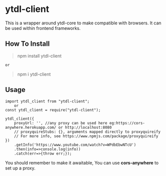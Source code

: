 # ytdl-client

This is a wrapper around ytdl-core to make compatible with browsers. It can be used within frontend frameworks.

## How To Install

> npm install ytdl-client

    or

> npm i ytdl-client

## Usage

```
import ytdl_client from "ytdl-client";
    or
const ytdl_client = require("ytdl-client");

ytdl_client({
    proxyUrl: '', //any proxy can be used here eg:https://cors-anywhere.herokuapp.com/ or http://localhost:8080
    // proxyquireStubs: {}, arguments mapped directly to proxyquireify
    // For more info, see https://www.npmjs.com/package/proxyquireify
})
    .getInfo('https://www.youtube.com/watch?v=WPdbEbwNTcU')
    .then(info=>console.log(info))
    .catch(err=>{throw err;});
```

You should remember to make it awaitable,
You can use **cors-anywhere** to set up a proxy.

